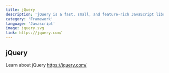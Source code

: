 ```yaml
---
title: jQuery
description: 'jQuery is a fast, small, and feature-rich JavaScript library.'
category: 'Framework'
language: 'Javascript'
image: jquery.svg
link: https://jquery.com/
---
```


## jQuery

Learn about jQuery https://jquery.com/
